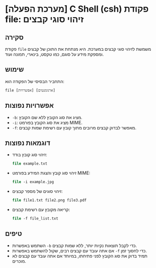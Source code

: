 # [מערכת הפעלה] C Shell (csh) פקודת file: זיהוי סוגי קבצים

## סקירה
פקודת `file` משמשת לזיהוי סוגי קבצים במערכת. היא מנתחת את התוכן של קבצים ומספקת מידע על סוגם, כמו טקסט, בינארי, תמונה ועוד.

## שימוש
התחביר הבסיסי של הפקודה הוא:

```
file [אפשרויות] [ארגומנטים]
```

## אפשרויות נפוצות
- `-b`: מציג את סוג הקובץ ללא שם הקובץ.
- `-i`: מציג את סוג הקובץ בפורמט MIME.
- `-f`: מאפשר לבדוק קבצים מרובים מתוך קובץ עם רשימת שמות קבצים.

## דוגמאות נפוצות
- זיהוי סוג קובץ בודד:
  ```csh
  file example.txt
  ```

- זיהוי סוג קובץ והצגת המידע בפורמט MIME:
  ```csh
  file -i example.jpg
  ```

- זיהוי סוגים של מספר קבצים:
  ```csh
  file file1.txt file2.png file3.pdf
  ```

- קריאה מקובץ עם רשימת קבצים:
  ```csh
  file -f file_list.txt
  ```

## טיפים
- השתמש באפשרות `-b` כדי לקבל תוצאות נקיות יותר, ללא שמות קבצים.
- אם אתה עובד עם קבצים רבים, שקול להשתמש באפשרות `-f` כדי לחסוך זמן.
- תמיד בדוק את סוג הקובץ לפני פתיחתו, במיוחד אם אתה עובד עם קבצים לא מוכרים.